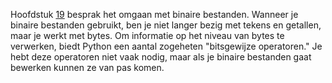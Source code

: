 Hoofdstuk
<a href="#ch:binaryfiles" data-reference-type="ref" data-reference="ch:binaryfiles">19</a>
besprak het omgaan met binaire bestanden. Wanneer je binaire bestanden
gebruikt, ben je niet langer bezig met tekens en getallen, maar je werkt
met bytes. Om informatie op het niveau van bytes te verwerken, biedt
Python een aantal zogeheten "bitsgewijze operatoren." Je hebt deze
operatoren niet vaak nodig, maar als je binaire bestanden gaat bewerken
kunnen ze van pas komen.
